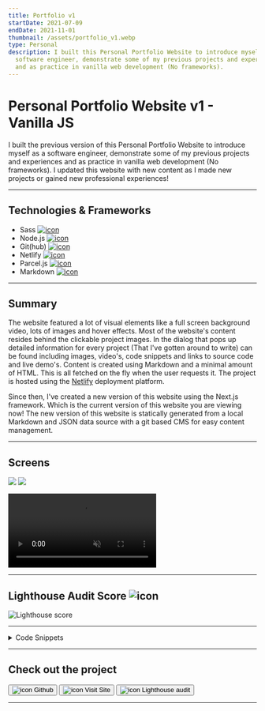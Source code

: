 ```yaml
---
title: Portfolio v1
startDate: 2021-07-09
endDate: 2021-11-01
thumbnail: /assets/portfolio_v1.webp
type: Personal
description: I built this Personal Portfolio Website to introduce myself as a
  software engineer, demonstrate some of my previous projects and experiences
  and as practice in vanilla web development (No frameworks).
---
```

# Personal Portfolio Website v1 - Vanilla JS

I built the previous version of this Personal Portfolio Website to introduce myself as a software engineer, demonstrate some of my previous projects
and experiences and as practice in vanilla web development (No frameworks). I updated this website with new content as I
made new projects or gained new professional experiences!

- - -

## Technologies & Frameworks

* Sass [![icon](/assets/sass.png)](https://sass-lang.com/)
* Node.js [![icon](/assets/nodejs.png)](https://www.nodejs.org/)
* Git(hub) [![icon](/assets/github.png)](https://www.github.com/)
* Netlify [![icon](/assets/netlify.png)](https://netlify.com/)
* Parcel.js [![icon](/assets/parcel.png)](https://parceljs.org/)
* Markdown [![icon](/assets/markdown.png)](https://daringfireball.net/projects/markdown/)

- - -

## Summary

The website featured a lot of visual elements like a full screen background video, lots of images and hover effects.
Most of the website's content resides behind the clickable project images. In the dialog that pops up detailed information
for every project (That I've gotten around to write) can be found including images, video's, code snippets and links to source code
and live demo's. Content is created using Markdown and a minimal amount of HTML. This is all fetched on the fly when the user requests it.
The project is hosted using the [Netlify](https://netlify.com/) deployment platform.

Since then, I've created a new version of this website using the Next.js framework. Which is the current version of this website you are viewing now!
The new version of this website is statically generated from a local Markdown and JSON data source with a git based CMS for easy content management.

- - -

## Screens

<div class="images-grid">
<img src="/assets/portfolio_v1_1.webp" />
<img src="/assets/portfolio_v1_2.webp" />
</div>

<video autoplay muted loop playsinline controls src="/assets/portfolio_v1.webm"></video>

- - -

## Lighthouse Audit Score ![icon](/assets/lighthouse.png)

![Lighthouse score](/assets/lighthouse_portfolio_v1.png)

- - -

<details >
<summary>Code Snippets</summary>
<div>

The following are some code snippets of pieces of code I'm proud of from this project. The snippets demonstrate clean, concise and powerful code. *(Code has been compacted)*

**Main JavaScript file**\
The main JavaScript file is responsible for initializing the application, loading in dynamic data and responding to
user events. The file is written to be as straight forward and readable as possible while performing many essential functions
of the application.

```javascript
function init() {
  document.getElementById('age').innerHTML = calculateYearsSinceDate(new Date('10-10-1998'))
  document.getElementById('years').innerHTML = calculateYearsSinceDate(new Date('1-7-2011'))

  window.addEventListener('scroll', () => onScroll())
  window.addEventListener('resize', () => onResize())
  window.addEventListener('keydown', e => escapeKeyListener(e))
  window.addEventListener('popstate', e => openDialogFromPathname(e.path[0].location.pathname))

  onScroll()
  onResize()

  loadProjects()
  openDialogFromPathname(window.location.pathname)
}

async function buildDialogContent (data, projectName) {
  const currentProject = projectsData[projectName]
  const doc = document.createRange().createContextualFragment(data.toString()) // Create HTML fragment from HTML string
  const title = doc.querySelector('h1')

  if (title) {
    if (currentProject?.timestampFrom && !currentProject?.timestampTo) { title.nextElementSibling.insertAdjacentHTML('beforebegin', `<p style="display: inline-block; margin: 0;"><b>To:</b> Present`) }
    if (currentProject?.timestampTo) { title.nextElementSibling.insertAdjacentHTML('beforebegin',  `<p style="display: inline-block; margin: 0;"><b>To:</b> ${new Date(currentProject?.timestampTo).toDateString().replace(/^\S+\s/,'')}</p>`) }
    if (currentProject?.timestampFrom) { title.nextElementSibling.insertAdjacentHTML('beforebegin', `<p style="display: inline-block; margin: 0 1em 0 0;"><b>From:</b> ${new Date(currentProject?.timestampFrom).toDateString().replace(/^\S+\s/,'')}</p>`) }
    title.style.marginBottom = '.2em' } // Set title style

  if (currentProject?.gitHub) { doc.querySelector('a[href^="https://github.com/alianza/"] button')?.insertAdjacentHTML('beforeend', ` <b>Last updated:</b> ${new Date(await getRepositoryLatestCommitDate(currentProject?.gitHub)).toDateString().replace(/^\S+\s/,'')}`) }

  doc.querySelectorAll('[alt]:not([alt=""])').forEach(e => { e.classList.add(e.getAttribute('alt').split(' ')[0]) }) // set classnames from first alt attribute value
  doc.querySelectorAll('img.flex').forEach( e => { e.parentElement.classList.add('flex') }) // Set flex attribute for flex images parent
  doc.querySelectorAll('details').forEach((e) => { new Accordion(e) }) // Set Accordion animation for all details tags
  doc.querySelectorAll('a').forEach((e) => {e.setAttribute('target', '_blank'); e.setAttribute('rel', 'noopener') }) // Open all links in new tabs

  constants.dialogContent.innerHTML = '' // Clear dialog
  constants.dialogContent.append(doc) // Fill dialog with data
  document.querySelector('.dialog__content-wrapper').scrollTop = 0 // Scroll dialog to top
  hljs.highlightAll() // Highlight code blocks with Highlight.js
  collapseNavBar() // Force navBar to collapse (if at top of page scroll down first)
  constants.navBar.classList.remove('open') // Collapse mobile nav bar menu
  openDialog()
}

function getDialogContent(projectName) {
  showLoader()
  registerHljsLanguages()
  fetch(`/markdown/${projectName}.md`).then(response => response.text()).then(data => { // Get markdown for project
    data = marked(data) // Convert markdown to HTML
    if (!data.toString().includes('<!doctype html>')) { buildDialogContent(data, projectName) } // If successful
    else { getDialogContent('404') } // Else retrieve 404 page
  }).catch(error => { console.error('Error:', error); alert('Error loading project...') })
}

function openDialog() {
  hideLoader();
  document.body.classList.add('scroll_disabled')
  constants.dialog.setAttribute('open', '')
}

function openDialogFromPathname(pathname) {
  let projectName = pathname.replace('/', '')
  if (pathname !== '/') { getDialogContent(projectName) } // If not on root page open dialog from path (projectName)
  else { closeDialog() }
}

function loadProjects() {
  fetch('/projects/projects.json').then(response => response.json()).then(projects => {
    projectsData = projects;
    document.querySelector('#experiences .wrapper').innerHTML = ''
    Object.entries(projectsData).forEach(([name, project], index) => { // Iterate through projects and append to dom
      document.querySelector('#experiences .wrapper').insertAdjacentHTML('beforeend',
      `<div class="col clickable ${index > 5 ? 'hidden' : ''}" onclick="onProjectClick(this.dataset.name)" data-name="${name}" data-team="${project.team}" data-tech="${project.tech}">
                <img class="img" alt="${name} project" src="../projects/${name}/${name}.webp" onerror="this.src='../tile.webp'"/>
            <h3>${project.name} - ${project.suffix}</h3>
          </div>`)
    })
    document.querySelector('.load-more').classList.remove('hidden')
  }).catch(error => { console.error('Error:', error); alert('Error loading projects...') })
}

function registerHljsLanguages() {
  import('highlight.js/lib/languages/javascript.js').then(javascript => { hljs.registerLanguage('javascript', javascript) })
  import('highlight.js/lib/languages/kotlin.js').then(kotlin => { hljs.registerLanguage('kotlin', kotlin) })
  import('highlight.js/lib/languages/xml.js').then(xml => { hljs.registerLanguage('xml', xml) })
}

window.openCV = () => { // Ask for language preference and open CV pdf blob
  if (confirm("Open English version?")) { getAndViewBlob(`/cv/Curriculum Vitae Jan-Willem van Bremen 500779265 - English.pdf`) }
  else if (confirm("Open Dutch version?")) { getAndViewBlob(`/cv/Curriculum Vitae Jan-Willem van Bremen 500779265.pdf`) }
}

window.onLogoClick = () => {
  window.history.pushState(null, null, window.location.origin)
  closeDialog()
  constants.navBar.classList.remove('open')
  window.scrollTo({ top: 0, behavior: 'smooth' })
}

window.handleMenuClick = (elem) => {
  const targetElem = document.getElementById(elem.dataset.linkTo)
  window.scrollTo({top: targetElem.offsetTop - constants.topOffsetSmall, behavior: 'smooth'})
  if (constants.dialog.hasAttribute('open')) { closeDialog() }
}

window.onMenuButtonClick = () => { constants.navBar.classList.toggle('open') }

window.closeDialog = () => {
  if (window.location.pathname !== '/') { window.history.pushState(null, null, window.location.origin) }
  document.body.classList.remove('scroll_disabled')
  constants.dialog.removeAttribute('open')
}

window.onProjectClick = (projectName) => {
  getDialogContent(projectName)
  if (!window.location.pathname.includes(projectName)) { window.history.pushState(null, projectName, '/' + projectName) }
}

init()
```

**Index.html**\
The index.html is the initial page that is loaded. It contains the header, footer and the container main content.
The projects and past experiences are loaded in the main content using JavaScript.

```javascript
<!doctype html>
<html lang="en">

<head>
    <meta charset="utf-8">
    <title>Jan-Willem van Bremen - Portfolio</title>
    <meta name="description" content="Portfolio website Jan-Willem van Bremen - Software Engineer">
    <meta name="viewport" content="width=device-width, initial-scale=1">

    <link rel="manifest" href="site.webmanifest">

    <link rel="stylesheet" href="css/main.css">

    <meta name="theme-color" content="#222">
</head>

<body>

<nav id="navbar">
    <div class="navbar__logo">
        <h1 id="logo" onclick="onLogoClick()">J.W.</h1>
    </div>
    <div class="navbar__menu">
        <span onclick="handleMenuClick(this)" data-link-to="about_me">About me</span>
        <span onclick="handleMenuClick(this)" data-link-to="experiences">Experiences</span>
        <span onclick="openCV()" data-link-to="curriculum_vitae">Curriculum Vitae</span>
        <span onclick="handleMenuClick(this)" data-link-to="contact">Contact</span>
    </div>
    <div class="navbar__mobile" onclick="onMenuButtonClick()"><h1>☰</h1></div>
</nav>

<header id="cover">
    <div class="cover__title">
        <h1>Jan-Willem van Bremen</h1>
        <h2>Software developer, Skateboarder & Model!</h2>
    </div>
    <video class="cover__video" id="vid" autoplay playsinline muted loop>
        <source src="static/cover_video.webm" type="video/webm">
        <source src="static/cover_video.mp4" type="video/mp4">
    </video>
</header>

<main id="content">
    <section id="about_me">
        <div class="container">
            <h1>About me!</h1>
            <div class="wrapper">
                <div class="col" data-name="portrait">
                    <img class="img" alt="portrait" src="static/portrait.webp">
                    <h3>Who I am</h3>
                    <p>My name is Jan-Willem van Bremen. I'm a <span id="age"></span> year old software engineer,
                        skateboarder and model from Amsterdam! I'm a very social, diligent and precise person who can concentrate for long periods of time.
                        I work well both solo and in development teams!</p>
                </div>
                <div class="col" data-name="professional">
                    <video class="img" autoplay playsinline muted loop>
                        <source src="static/professional.webm" type="video/webm">
                        <source src="static/professional.mp4" type="video/mp4">
                    </video>
                    <h3>What I do professionally</h3>
                    <p>Professionally I am a Software Engineer focussing on front-end web-development and a bit of Android development.
                        I do this using technologies & techniques like HTML, (S)CSS, Type/JavaScript, Node.js, web frameworks (React, Vue), Git(hub), Agile Scrum and more!
                        Check out some of my experiences & projects! </p>
                </div>
                <div class="col" data-name="fun">
                    <img class="img" alt="fun" src="static/fun.webp"/>
                    <h3>What I do for fun</h3>
                    <p>For fun I have been practicing skateboarding for <span id="years"></span> years on an amateur level.
                      During my skateboarding career I have been sponsored by different brands and shops.
                      Next to that I also do some model work for various street wear brands in Amsterdam.</p>
                </div>
            </div>
        </div>
    </section>

    <section id="experiences">
        <div class="container">
            <h1>Experiences & Projects</h1>
            <div class="wrapper">
                <!-- Experiences to be added dynamically by js -->
                <h2>JavaScript is required to view Experiences & Projects...</h2>
            </div>
            <button class="button load-more hidden" onclick="document.querySelectorAll('#experiences .clickable').forEach(e => { e.classList.remove('hidden') }); this.remove()">Load more projects...</button>
        </div>
    </section>

    <section id="contact">
        <div class="container">
            <h1>Contact me!</h1>
            <div class="wrapper">
                <div class="col">
                    <h3>Send me a message!</h3>
                    <form class="contact_form" name="contact" method="POST" data-netlify="true" data-netlify-recaptcha="true">
                        <div class="contact_form__left">
                            <span>
                                <input id="name" class="balloon" type="text" placeholder="Your full name" name="name" required/>
                              <label for="name">Name</label>
                            </span>
                            <span>
                                <input id="email" class="balloon" type="email" placeholder="Your Email address" name="email" required/>
                              <label for="email">Email</label>
                            </span>
                        </div>
                        <div class="contact_form__right">
                            <span>
                             <textarea id="message" class="balloon balloon-big-indent" rows="5" placeholder="Your message to me :)" name="message" required></textarea>
                              <label for="message">Message</label>
                            </span>
                        </div>
                        <div class="contact_form__bottom">
                            <button type="submit">Send</button>
                            <div data-netlify-recaptcha="true"></div>
                        </div>
                    </form>
                </div>
                <div class="col">
                    <h3>Or, Email me directly! @ <a href="mailto:janwillemvanbremen@live.nl">janwillemvanbremen@live.nl</a></h3>
                </div>
            </div>
        </div>
    </section>
</main>

<footer id="footer">
    <span class="footer__author">Jan-Willem van Bremen</span>
    <div class="footer__social-media">
        <a href="https://www.linkedin.com/in/jan-willem/">LinkedIn</a>
        <a href="https://www.facebook.com/janwillem.van.bremen.9/">Facebook</a>
        <a href="https://www.instagram.com/jan_willem.van.bremen/">Instagram</a>
        <a href="https://github.com/alianza">GitHub</a>
        <a href="mailto:janwillemvanbremen@live.nl">📧 Email</a>
        <a href="tel:+31657118462">📞 Phone</a>
    </div>
</footer>

<div id="loader">
    <div></div>
</div>

<dialog id="dialog">
    <div class="dialog__backdrop" onclick="closeDialog()"></div>
    <div class="dialog__content-wrapper">
        <div onclick="closeDialog()" class="dialog__close-button">✖</div>
        <div class="dialog__container">
            <div class="dialog__content" id="dialog-content"></div>
        </div>
    </div>
</dialog>

<script defer src="js/main.js"></script>

</body>

</html>
```


</div>
</details>

- - -

## Check out the project

[<button>![icon](/assets/github.png) Github</button>](https://github.com/alianza/portfolio)
[<button>![icon](/assets/portfolio_v1.webp) Visit Site</button>](https://old.jwvbremen.nl/)
[<button>![icon](/assets/lighthouse.png) Lighthouse audit</button>](/projects/portfolio/lighthouse_portfolio_v1.html)

- - -
